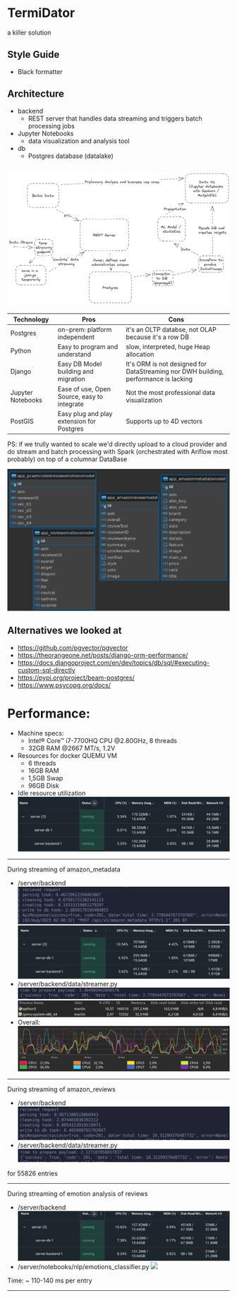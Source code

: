 # TermiDator
a killer solution

## Style Guide
- Black formatter

## Architecture
- backend
  - REST server that handles data streaming and triggers batch processing jobs
- Jupyter Notebooks
  - data visualization and analysis tool
- db
  - Postgres database (datalake)

![Architecture](./images/architecture.png)
---
|Technology|Pros|Cons|
|----------|----|----|
|Postgres|on-prem: platform independent|it's an OLTP databse, not OLAP because it's a row DB|
|Python|Easy to program and understand|slow, interpreted, huge Heap allocation|
|Django|Easy DB Model building and migration|It's ORM is not designed for DataStreaming nor DWH building, performance is lacking|
|Jupyter Notebooks|Ease of use, Open Source, easy to integrate|Not the most professional data visualization|
|PostGIS|Easy plug and play extension for Postgres|Supports up to 4D vectors|


PS: if we trully wanted to scale we'd directly upload to a cloud provider and do stream and batch processing with Spark (orchestrated with Ariflow most probably) on top of a columnar DataBase

![DB_SCHEMA](./images/db_schema.png)

## Alternatives we looked at
- https://github.com/pgvector/pgvector
- https://theorangeone.net/posts/django-orm-performance/
- https://docs.djangoproject.com/en/dev/topics/db/sql/#executing-custom-sql-directly
- https://pypi.org/project/beam-postgres/
- https://www.psycopg.org/docs/


# Performance:
- Machine specs: 
  - Intel® Core™ i7-7700HQ CPU @2.80GHz,  8 threads
  - 32GB RAM @2667 MT/s, 1.2V
- Resources for docker QUEMU VM
  - 6 threads
  - 16GB RAM
  - 1,5GB Swap
  - 96GB Disk
- Idle resource utilization
![](./images/idle_backend.png)

---
During streaming of amazon_metadata
- /server/backend 
![](./images/metadata_etl.png)
![](./images/metadata_docker.png)
- /server/backend/data/streamer.py
![](./images/metadata_etl_client.png)
![](./images/metadata_processes.png)
- Overall:
![](./images/metadata_cpu.png)

---
During streaming of amazon_reviews
- /server/backend 
![](./images/review_backend.png)
- /server/backend/data/streamer.py
![](./images/review_client.png)

for 55826 entries

---
During streaming of emotion analysis of reviews
- /server/backend 
![](./images/streaming_review_emotions.png)
- /server/notebooks/nlp/emotions_classifier.py
![](./images/nlp_streaming_review_emotions.png)

Time: ~ 110-140 ms per entry

---